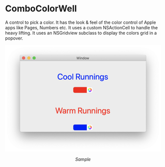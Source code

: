 # ComboColorWell
A control to pick a color.  It has the look &amp; feel of the color control of Apple apps like Pages, Numbers etc.
It uses a custom NSActionCell to handle the heavy lifting.
It uses an NSGridview subclass to display the colors grid in a popover.


<p align="center">
<img src="Doc/Capture d’écran.png" alt="Sample">
<p align="center">
<em>Sample</em>
</p>
</p>
